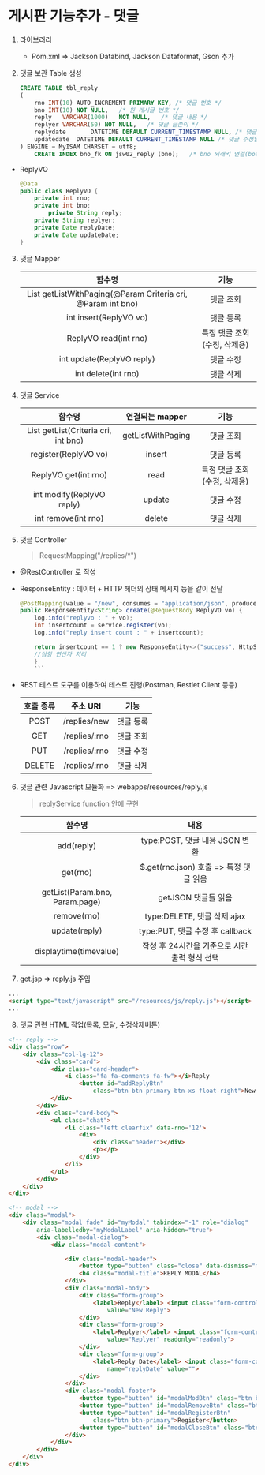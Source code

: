 # 게시판 기능추가 - 댓글

1. 라이브러리
	* Pom.xml => Jackson Databind, Jackson Dataformat, Gson 추가
	
2. 댓글 보관 Table 생성
	```sql
	CREATE TABLE tbl_reply
	(
		rno	INT(10) AUTO_INCREMENT PRIMARY KEY,	/* 댓글 번호 */
		bno	INT(10)	NOT NULL,	/* 원 게시글 번호 */
		reply	VARCHAR(1000)	NOT NULL,	/* 댓글 내용 */
		replyer	VARCHAR(50)	NOT NULL,	/* 댓글 글쓴이 */
		replydate		DATETIME DEFAULT CURRENT_TIMESTAMP NULL, /* 댓글 작성일 */
		updatedate	DATETIME DEFAULT CURRENT_TIMESTAMP NULL	/* 댓글 수정일 */
	) ENGINE = MyISAM CHARSET = utf8;
		CREATE INDEX bno_fk ON jsw02_reply (bno);	/* bno 외래키 연결(board.bno) */
	```
* ReplyVO
	```java
	@Data
	public class ReplyVO {
		private int rno;
		private int bno;
			private String reply;
		private String replyer;
		private Date replyDate;
		private Date updateDate;
	}
	```
3. 댓글 Mapper

	| <center>함수명</center> | <center>기능</center> |
	| :---: | :---: |
	| List<ReplyVO> getListWithPaging(@Param Criteria cri, @Param int bno) | 댓글 조회 |
	| int insert(ReplyVO vo) | 댓글 등록 |
	| ReplyVO read(int rno) | 특정 댓글 조회(수정, 삭제용) |
	| int update(ReplyVO reply) | 댓글 수정 |
	| int delete(int rno) | 댓글 삭제 |

4. 댓글 Service

	| <center>함수명</center> | 연결되는 mapper | 기능 |
	| :---: | :---: | :---:|
	| List<ReplyVO> getList(Criteria cri, int bno) | getListWithPaging | 댓글 조회 |
	| register(ReplyVO vo) | insert | 댓글 등록 |
	| ReplyVO get(int rno) | read | 특정 댓글 조회(수정, 삭제용) |
	| int modify(ReplyVO reply) | update | 댓글 수정 |
	| int remove(int rno) | delete | 댓글 삭제 |

5. 댓글 Controller
	> RequestMapping("/replies/*")

* @RestController 로 작성
* ResponseEntity : 데이터 + HTTP 헤더의 상태 메시지 등을 같이 전달
	```java
	@PostMapping(value = "/new", consumes = "application/json", produces = { MediaType.TEXT_PLAIN_VALUE })
	public ResponseEntity<String> create(@RequestBody ReplyVO vo) {
		log.info("replyvo : " + vo);
		int insertcount = service.register(vo);
		log.info("reply insert count : " + insertcount);

		return insertcount == 1 ? new ResponseEntity<>("success", HttpStatus.OK) : new ResponseEntity<>(HttpStatus.INTERNAL_SERVER_ERROR);
		//삼항 연산자 처리
		}
		```
* REST 테스트 도구를 이용하여 테스트 진행(Postman, Restlet Client 등등)

	| 호출 종류 | <center>주소 URI</center> | 기능 |
	| :---: | :---: | :---: |
	| POST | /replies/new | 댓글 등록 |
	| GET | /replies/:rno | 댓글 조회 |
	| PUT | /replies/:rno | 댓글 수정 |
	| DELETE | /replies/:rno | 댓글 삭제 |

6. 댓글 관련 Javascript 모듈화 => webapps/resources/reply.js
	> replyService function 안에 구현

	| <center>함수명</center> | <center>내용</center> |
	| :---: | :---: |
	| add(reply) | type:POST, 댓글 내용 JSON 변환 |
	| get(rno) | $.get(rno.json) 호출 => 특정 댓글 읽음 |
	| getList(Param.bno, Param.page) | getJSON 댓글들 읽음 |
	| remove(rno) | type:DELETE, 댓글 삭제 ajax |
	| update(reply) | type:PUT, 댓글 수정 후 callback |
	| displaytime(timevalue) | 작성 후 24시간을 기준으로 시간 출력 형식 선택 |

7. get.jsp => reply.js 주입
```html
...
<script type="text/javascript" src="/resources/js/reply.js"></script>
...
```

8. 댓글 관련 HTML 작업(목록, 모달, 수정삭제버튼)
```html
<!-- reply -->
<div class="row">
	<div class="col-lg-12">
		<div class="card">
			<div class="card-header">
				<i class="fa fa-comments fa-fw"></i>Reply
					<button id="addReplyBtn"
						class="btn btn-primary btn-xs float-right">New Reply</button>
			</div>
		</div>
		<div class="card-body">
			<ul class="chat">
				<li class="left clearfix" data-rno='12'>
					<div>
						<div class="header"></div>
						<p></p>
					</div>
				</li>
			</ul>
		</div>
	</div>
</div>

<!-- modal -->
<div class="modal">
	<div class="modal fade" id="myModal" tabindex="-1" role="dialog"
		aria-labelledby="myModalLabel" aria-hidden="true">
		<div class="modal-dialog">
			<div class="modal-content">

				<div class="modal-header">
					<button type="button" class="close" data-dismiss="modal">&times;</button>
					<h4 class="modal-title">REPLY MODAL</h4>
				</div>
				<div class="modal-body">
					<div class="form-group">
						<label>Reply</label> <input class="form-control" name="reply"
							value="New Reply">
					</div>
					<div class="form-group">
						<label>Replyer</label> <input class="form-control" name="replyer"
							value="Replyer" readonly="readonly">
					</div>
					<div class="form-group">
						<label>Reply Date</label> <input class="form-control"
							name="replyDate" value="">
					</div>
				</div>
				<div class="modal-footer">
					<button type="button" id="modalModBtn" class="btn btn-warning">Modify</button>
					<button type="button" id="modalRemoveBtn" class="btn btn-danger">Remove</button>
					<button type="button" id="modalRegisterBtn"
						class="btn btn-primary">Register</button>
					<button type="button" id="modalCloseBtn" class="btn btn-default">Close</button>
				</div>
			</div>
		</div>
	</div>
</div>
```

